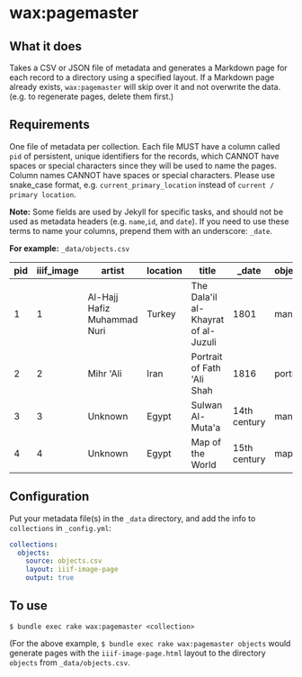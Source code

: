# wax:pagemaster

## What it does
Takes a CSV or JSON file of metadata and generates a Markdown page for each record to a directory using a specified layout. If a Markdown page already exists, `wax:pagemaster` will skip over it and not overwrite the data. (e.g. to regenerate pages, delete them first.)

## Requirements
One file of metadata per collection. Each file MUST have a column called `pid` of persistent, unique identifiers for the records, which CANNOT have spaces or special characters since they will be used to name the pages. Column names CANNOT have spaces or special characters. Please use snake_case format, e.g. `current_primary_location` instead of `current / primary location`.

**Note:** Some fields are used by Jekyll for specific tasks, and should not be used as metadata headers (e.g. `name`,`id`, and `date`). If you need to use these terms to name your columns, prepend them with an underscore: `_date`.

**For example:** `_data/objects.csv`

| pid | iiif_image | artist                      | location | title                               | _date        | object_type | current_location                   | wiki_link                                                                                                                                            |
|-----|------------|-----------------------------|----------|-------------------------------------|--------------|-------------|------------------------------------|------------------------------------------------------------------------------------------------------------------------------------------------------|
| 1   | 1          | Al-Hajj Hafiz Muhammad Nuri | Turkey   | The Dala'il al-Khayrat of al-Juzuli | 1801         | manuscript  | "The Museum of Islamic Art, Qatar" | "https://commons.wikimedia.org/wiki/File:Al-Hajj_Hafiz_Muhammad_Nuri,_Turkey,_1801_-_The_Dala%27il_al-Khayrat_of_al-Juzuli_-_Google_Art_Project.jpg" |
| 2   | 2          | Mihr 'Ali                   | Iran     | Portrait of Fath 'Ali Shah          | 1816         | portrait    | "The Museum of Islamic Art, Qatar" | "https://commons.wikimedia.org/wiki/File:Mihr_%27Ali,_Iran,_1816_-_Portrait_of_Fath_%27Ali_Shah_-_Google_Art_Project.jpg"                            |
| 3   | 3          | Unknown                     | Egypt    | Sulwan Al-Muta'a                    | 14th century | manuscript  | "The Museum of Islamic Art, Qatar" | "https://commons.wikimedia.org/wiki/File:Unknown,_Egypt_or_Syria,_14th_Century_-_Sulwan_Al-Muta%27a_-_Google_Art_Project.jpg"                        |
| 4   | 4          | Unknown                     | Egypt    | Map of the World                    | 15th century | map         | "The Museum of Islamic Art, Qatar" | "https://commons.wikimedia.org/wiki/File:Unknown,_Egypt,_15th_Century_-_Map_of_World_-_Google_Art_Project.jpg"                                       |



## Configuration

Put your metadata file(s) in the `_data` directory, and add the info to `collections` in `_config.yml`:
```yaml
collections:
  objects:
    source: objects.csv
    layout: iiif-image-page
    output: true
```

## To use
`$ bundle exec rake wax:pagemaster <collection>`

(For the above example, `$ bundle exec rake wax:pagemaster objects` would generate pages with the `iiif-image-page.html` layout to the directory `objects` from `_data/objects.csv`.
